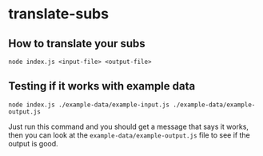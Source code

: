 # translate-subs

## How to translate your subs
`node index.js <input-file> <output-file>`

## Testing if it works with example data

```node index.js ./example-data/example-input.js ./example-data/example-output.js```

Just run this command and you should get a message that says it works, then you can look at the `example-data/example-output.js` file to see if the output is good.
